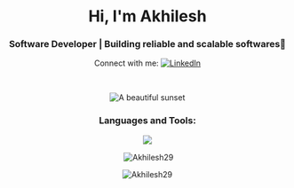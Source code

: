 <h1 align="center">Hi, I'm Akhilesh </h1>
<h3 align="center">Software Developer | Building reliable and scalable softwares👾</h3>

<p align="center">Connect with me:
  <a href="https://www.linkedin.com/in/akhilesh-kumar-meena-459640201/" target="_blank">
    <img src="https://img.shields.io/badge/LinkedIn-0077B5?style=for-the-badge&logo=linkedin&logoColor=white" alt="LinkedIn" />
  </a>
</p>

<br/>

<p align="center">
  <img src="http://github-profile-summary-cards.vercel.app/api/cards/profile-details?username=Akhilesh29&theme=material_palenight" alt="A beautiful sunset">
</p>


<h3 align="center">Languages and Tools:</h3>
<p align="center">
 <a href="https://skillicons.dev">
    <img src="https://skillicons.dev/icons?i=c,cpp,css,linux,git,github,html,mongodb,js,postman,react,py,nodejs,express,mysql,tailwind,vscode,postgresql,aws,jest &perline=8" />
  </a>
</p>

<p align="center">&nbsp;<img align="center" src="https://github-readme-stats.vercel.app/api/top-langs/?username=Akhilesh29&hide_progress=true&theme=radical" alt="Akhilesh29" /></p>
<p align="center"><img align="center" src="https://streak-stats.demolab.com/?user=Akhilesh29&theme=dark" alt="Akhilesh29" /></p>

